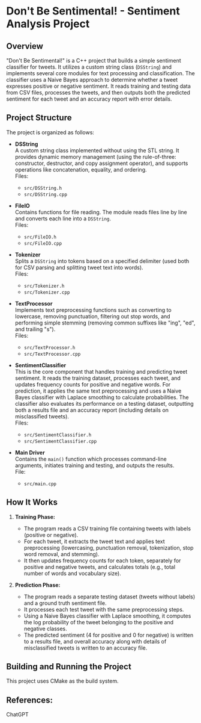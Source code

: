# Don't Be Sentimental! - Sentiment Analysis Project

## Overview

"Don't Be Sentimental!" is a C++ project that builds a simple sentiment classifier for tweets. It utilizes a custom string class (`DSString`) and implements several core modules for text processing and classification. The classifier uses a Naive Bayes approach to determine whether a tweet expresses positive or negative sentiment. It reads training and testing data from CSV files, processes the tweets, and then outputs both the predicted sentiment for each tweet and an accuracy report with error details.

## Project Structure

The project is organized as follows:

- **DSString**  
  A custom string class implemented without using the STL string. It provides dynamic memory management (using the rule-of-three: constructor, destructor, and copy assignment operator), and supports operations like concatenation, equality, and ordering.  
  Files:  
  - `src/DSString.h`  
  - `src/DSString.cpp`

- **FileIO**  
  Contains functions for file reading. The module reads files line by line and converts each line into a `DSString`.  
  Files:  
  - `src/FileIO.h`  
  - `src/FileIO.cpp`

- **Tokenizer**  
  Splits a `DSString` into tokens based on a specified delimiter (used both for CSV parsing and splitting tweet text into words).  
  Files:  
  - `src/Tokenizer.h`  
  - `src/Tokenizer.cpp`

- **TextProcessor**  
  Implements text preprocessing functions such as converting to lowercase, removing punctuation, filtering out stop words, and performing simple stemming (removing common suffixes like "ing", "ed", and trailing "s").  
  Files:  
  - `src/TextProcessor.h`  
  - `src/TextProcessor.cpp`

- **SentimentClassifier**  
  This is the core component that handles training and predicting tweet sentiment. It reads the training dataset, processes each tweet, and updates frequency counts for positive and negative words. For prediction, it applies the same text preprocessing and uses a Naive Bayes classifier with Laplace smoothing to calculate probabilities. The classifier also evaluates its performance on a testing dataset, outputting both a results file and an accuracy report (including details on misclassified tweets).  
  Files:  
  - `src/SentimentClassifier.h`  
  - `src/SentimentClassifier.cpp`

- **Main Driver**  
  Contains the `main()` function which processes command-line arguments, initiates training and testing, and outputs the results.  
  File:  
  - `src/main.cpp`

## How It Works

1. **Training Phase:**  
   - The program reads a CSV training file containing tweets with labels (positive or negative).
   - For each tweet, it extracts the tweet text and applies text preprocessing (lowercasing, punctuation removal, tokenization, stop word removal, and stemming).
   - It then updates frequency counts for each token, separately for positive and negative tweets, and calculates totals (e.g., total number of words and vocabulary size).

2. **Prediction Phase:**  
   - The program reads a separate testing dataset (tweets without labels) and a ground truth sentiment file.
   - It processes each test tweet with the same preprocessing steps.
   - Using a Naive Bayes classifier with Laplace smoothing, it computes the log probability of the tweet belonging to the positive and negative classes.
   - The predicted sentiment (4 for positive and 0 for negative) is written to a results file, and overall accuracy along with details of misclassified tweets is written to an accuracy file.

## Building and Running the Project

This project uses CMake as the build system. 

## References:

ChatGPT
